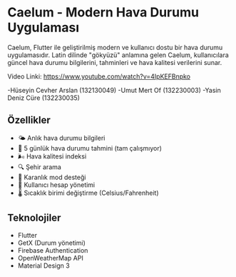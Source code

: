 # Caelum - Modern Hava Durumu Uygulaması

Caelum, Flutter ile geliştirilmiş modern ve kullanıcı dostu bir hava durumu uygulamasıdır. Latin dilinde "gökyüzü" anlamına gelen Caelum, kullanıcılara güncel hava durumu bilgilerini, tahminleri ve hava kalitesi verilerini sunar.

Video Linki: https://www.youtube.com/watch?v=4IpKEFBnpko

-Hüseyin Cevher Arslan (132130049)
-Umut Mert Of  (132230003)
-Yasin Deniz Cüre (132230035)

## Özellikler

- 🌤️ Anlık hava durumu bilgileri
- 📅 5 günlük hava durumu tahmini (tam çalışmıyor)
- 🌬️ Hava kalitesi indeksi
- 🔍 Şehir arama
- 🌙 Karanlık mod desteği
- 🔐 Kullanıcı hesap yönetimi
- 🌡️ Sıcaklık birimi değiştirme (Celsius/Fahrenheit)

## Teknolojiler

- Flutter
- GetX (Durum yönetimi)
- Firebase Authentication
- OpenWeatherMap API
- Material Design 3


